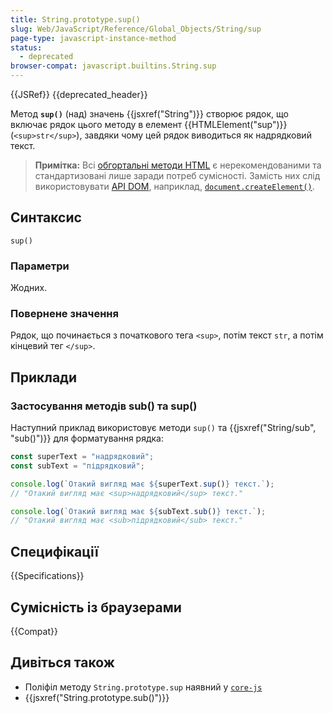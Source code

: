 ```yaml
---
title: String.prototype.sup()
slug: Web/JavaScript/Reference/Global_Objects/String/sup
page-type: javascript-instance-method
status:
  - deprecated
browser-compat: javascript.builtins.String.sup
---
```


{{JSRef}} {{deprecated_header}}

Метод **`sup()`** (над) значень {{jsxref("String")}} створює рядок, що включає рядок цього методу в елемент {{HTMLElement("sup")}} (`<sup>str</sup>`), завдяки чому цей рядок виводиться як надрядковий текст.

> **Примітка:** Всі [обгортальні методи HTML](/uk/docs/Web/JavaScript/Reference/Global_Objects/String#metody-dlia-obhortannia-v-html) є нерекомендованими та стандартизовані лише заради потреб сумісності. Замість них слід використовувати [API DOM](/uk/docs/Web/API/Document_Object_Model), наприклад, [`document.createElement()`](/uk/docs/Web/API/Document/createElement).

## Синтаксис

```js-nolint
sup()
```

### Параметри

Жодних.

### Повернене значення

Рядок, що починається з початкового тега `<sup>`, потім текст `str`, а потім кінцевий тег `</sup>`.

## Приклади

### Застосування методів sub() та sup()

Наступний приклад використовує методи `sup()` та {{jsxref("String/sub", "sub()")}} для форматування рядка:

```js
const superText = "надрядковий";
const subText = "підрядковий";

console.log(`Отакий вигляд має ${superText.sup()} текст.`);
// "Отакий вигляд має <sup>надрядковий</sup> текст."

console.log(`Отакий вигляд має ${subText.sub()} текст.`);
// "Отакий вигляд має <sub>підрядковий</sub> текст."
```

## Специфікації

{{Specifications}}

## Сумісність із браузерами

{{Compat}}

## Дивіться також

- Поліфіл методу `String.prototype.sup` наявний у [`core-js`](https://github.com/zloirock/core-js#ecmascript-string-and-regexp)
- {{jsxref("String.prototype.sub()")}}
